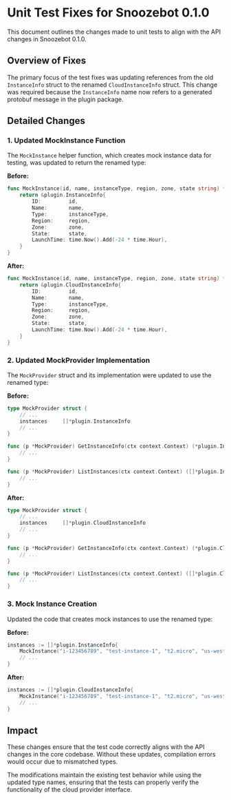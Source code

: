 # Unit Test Fixes for Snoozebot 0.1.0

This document outlines the changes made to unit tests to align with the API changes in Snoozebot 0.1.0.

## Overview of Fixes

The primary focus of the test fixes was updating references from the old `InstanceInfo` struct to the renamed `CloudInstanceInfo` struct. This change was required because the `InstanceInfo` name now refers to a generated protobuf message in the plugin package.

## Detailed Changes

### 1. Updated MockInstance Function

The `MockInstance` helper function, which creates mock instance data for testing, was updated to return the renamed type:

**Before:**
```go
func MockInstance(id, name, instanceType, region, zone, state string) *plugin.InstanceInfo {
    return &plugin.InstanceInfo{
        ID:         id,
        Name:       name,
        Type:       instanceType,
        Region:     region,
        Zone:       zone,
        State:      state,
        LaunchTime: time.Now().Add(-24 * time.Hour),
    }
}
```

**After:**
```go
func MockInstance(id, name, instanceType, region, zone, state string) *plugin.CloudInstanceInfo {
    return &plugin.CloudInstanceInfo{
        ID:         id,
        Name:       name,
        Type:       instanceType,
        Region:     region,
        Zone:       zone,
        State:      state,
        LaunchTime: time.Now().Add(-24 * time.Hour),
    }
}
```

### 2. Updated MockProvider Implementation

The `MockProvider` struct and its implementation were updated to use the renamed type:

**Before:**
```go
type MockProvider struct {
    // ...
    instances     []*plugin.InstanceInfo
    // ...
}

func (p *MockProvider) GetInstanceInfo(ctx context.Context) (*plugin.InstanceInfo, error) {
    // ...
}

func (p *MockProvider) ListInstances(ctx context.Context) ([]*plugin.InstanceInfo, error) {
    // ...
}
```

**After:**
```go
type MockProvider struct {
    // ...
    instances     []*plugin.CloudInstanceInfo
    // ...
}

func (p *MockProvider) GetInstanceInfo(ctx context.Context) (*plugin.CloudInstanceInfo, error) {
    // ...
}

func (p *MockProvider) ListInstances(ctx context.Context) ([]*plugin.CloudInstanceInfo, error) {
    // ...
}
```

### 3. Mock Instance Creation

Updated the code that creates mock instances to use the renamed type:

**Before:**
```go
instances := []*plugin.InstanceInfo{
    MockInstance("i-123456789", "test-instance-1", "t2.micro", "us-west-2", "us-west-2a", "running"),
    // ...
}
```

**After:**
```go
instances := []*plugin.CloudInstanceInfo{
    MockInstance("i-123456789", "test-instance-1", "t2.micro", "us-west-2", "us-west-2a", "running"),
    // ...
}
```

## Impact

These changes ensure that the test code correctly aligns with the API changes in the core codebase. Without these updates, compilation errors would occur due to mismatched types.

The modifications maintain the existing test behavior while using the updated type names, ensuring that the tests can properly verify the functionality of the cloud provider interface.